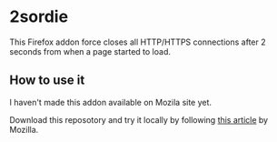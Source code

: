 # 2sordie

This Firefox addon force closes all HTTP/HTTPS connections after 2 seconds from when a page started to load.

## How to use it

I haven't made this addon available on Mozila site yet.

Download this reposotory and try it locally by following [this article](https://developer.mozilla.org/en-US/docs/Mozilla/Add-ons/WebExtensions/Your_first_WebExtension) by Mozilla.
